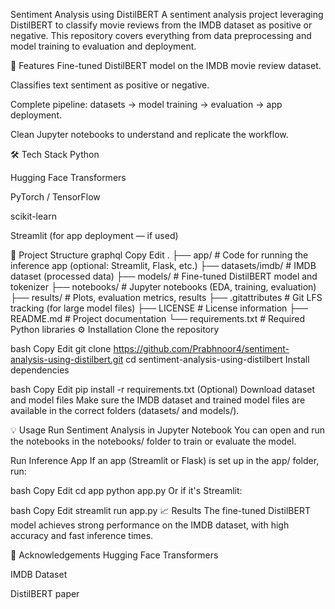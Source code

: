 Sentiment Analysis using DistilBERT
A sentiment analysis project leveraging DistilBERT to classify movie reviews from the IMDB dataset as positive or negative.
This repository covers everything from data preprocessing and model training to evaluation and deployment.

🚀 Features
Fine-tuned DistilBERT model on the IMDB movie review dataset.

Classifies text sentiment as positive or negative.

Complete pipeline: datasets → model training → evaluation → app deployment.

Clean Jupyter notebooks to understand and replicate the workflow.

🛠️ Tech Stack
Python

Hugging Face Transformers

PyTorch / TensorFlow

scikit-learn

Streamlit (for app deployment — if used)

📂 Project Structure
graphql
Copy
Edit
.
├── app/                 # Code for running the inference app (optional: Streamlit, Flask, etc.)
├── datasets/imdb/       # IMDB dataset (processed data)
├── models/              # Fine-tuned DistilBERT model and tokenizer
├── notebooks/           # Jupyter notebooks (EDA, training, evaluation)
├── results/             # Plots, evaluation metrics, results
├── .gitattributes       # Git LFS tracking (for large model files)
├── LICENSE              # License information
├── README.md            # Project documentation
└── requirements.txt     # Required Python libraries
⚙️ Installation
Clone the repository

bash
Copy
Edit
git clone https://github.com/Prabhnoor4/sentiment-analysis-using-distilbert.git
cd sentiment-analysis-using-distilbert
Install dependencies

bash
Copy
Edit
pip install -r requirements.txt
(Optional) Download dataset and model files
Make sure the IMDB dataset and trained model files are available in the correct folders (datasets/ and models/).

💡 Usage
Run Sentiment Analysis in Jupyter Notebook
You can open and run the notebooks in the notebooks/ folder to train or evaluate the model.

Run Inference App
If an app (Streamlit or Flask) is set up in the app/ folder, run:

bash
Copy
Edit
cd app
python app.py
Or if it's Streamlit:

bash
Copy
Edit
streamlit run app.py
📈 Results
The fine-tuned DistilBERT model achieves strong performance on the IMDB dataset, with high accuracy and fast inference times.

🙌 Acknowledgements
Hugging Face Transformers

IMDB Dataset

DistilBERT paper


